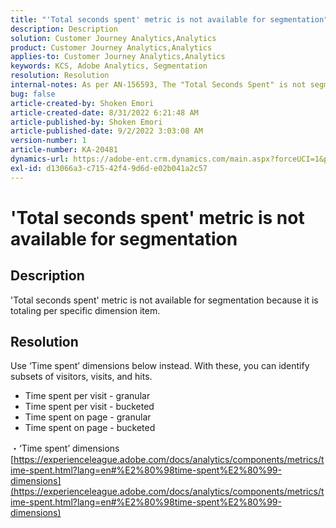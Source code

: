 ```yaml
---
title: "'Total seconds spent' metric is not available for segmentation"
description: Description
solution: Customer Journey Analytics,Analytics
product: Customer Journey Analytics,Analytics
applies-to: Customer Journey Analytics,Analytics
keywords: KCS, Adobe Analytics, Segmentation
resolution: Resolution
internal-notes: As per AN-156593, The "Total Seconds Spent" is not segmentable.
bug: false
article-created-by: Shoken Emori
article-created-date: 8/31/2022 6:21:48 AM
article-published-by: Shoken Emori
article-published-date: 9/2/2022 3:03:08 AM
version-number: 1
article-number: KA-20481
dynamics-url: https://adobe-ent.crm.dynamics.com/main.aspx?forceUCI=1&pagetype=entityrecord&etn=knowledgearticle&id=34b9652d-f528-ed11-9db1-0022480869de
exl-id: d13066a3-c715-42f4-9d6d-e02b041a2c57
---
```

# 'Total seconds spent' metric is not available for segmentation

## Description

'Total seconds spent' metric is not available for segmentation because it is totaling per specific dimension item.

## Resolution


Use ‘Time spent’ dimensions below instead. With these, you can identify subsets of visitors, visits, and hits.

- Time spent per visit - granular
- Time spent per visit - bucketed
- Time spent on page - granular
- Time spent on page - bucketed


・‘Time spent’ dimensions
[https://experienceleague.adobe.com/docs/analytics/components/metrics/time-spent.html?lang=en#%E2%80%98time-spent%E2%80%99-dimensions](https://experienceleague.adobe.com/docs/analytics/components/metrics/time-spent.html?lang=en#%E2%80%98time-spent%E2%80%99-dimensions)
